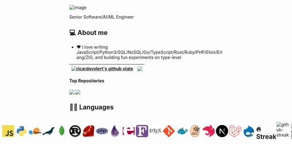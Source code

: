 ![image](https://media.giphy.com/media/i2rNOf3b7vJgk/source.gif)

Senior Software/AI/ML Engineer

## 💻 About me

- ❤️ I love writing JavaScript/Python3/SQL/NoSQL/Go/TypeScript/Rust/Ruby/PHP/Elixir/Erlang/ZIG, and building fun experiments on type-level

| <a href="https://github.com/ricardovolert/github-readme-stats"><img align="center" src="https://github-readme-stats.vercel.app/api?username=ricardovolert&show_icons=true&include_all_commits=true&theme=buefy&hide_border=true" alt="ricardovolert's github stats" /></a> | <a href="https://github.com/ricardovolert/github-readme-stats"><img align="center" src="https://github-readme-stats.vercel.app/api/top-langs/?username=ricardovolert&layout=compact&theme=buefy&hide_border=true" /></a> |
| ------------- | ------------- |

#### Top Repositories

<a href="https://github.com/ricardovolert/tina">
  <img align="center" src="https://github-readme-stats.vercel.app/api/pin/?username=ricardovolert&repo=tina&theme=buefy" />
</a>
<a href="https://github.com/ricardovolert/loki-animation">
  <img align="center" src="https://github-readme-stats.vercel.app/api/pin/?username=ricardovolert&repo=loki-animation&theme=buefy" />
</a>

<br />

## 👨‍💻 Languages

<div style="display: flex; align-items: center; justify-content: center;">
<img src="https://github.com/devicons/devicon/blob/master/icons/html5/html5-original.svg" alt="html5" width="40" height="40"/>&nbsp;
<img src="https://github.com/devicons/devicon/blob/master/icons/javascript/javascript-original.svg" alt="javascript" width="40" height="40"/>&nbsp;
<img src="https://github.com/devicons/devicon/blob/master/icons/python/python-original.svg" alt="python" width="40" height="40"/> &nbsp;
<img src="https://github.com/devicons/devicon/blob/master/icons/scikitlearn/scikitlearn-original.svg" alt="scikitlearn" width="40" height="40"/> &nbsp;
<img src="https://github.com/devicons/devicon/blob/master/icons/mariadb/mariadb-original.svg" alt="mariadb" width="40" height="40"/> &nbsp;
<img src="https://github.com/devicons/devicon/blob/master/icons/mongodb/mongodb-original.svg" alt="mongodb" width="40" height="40"/> &nbsp;
<img src="https://github.com/devicons/devicon/blob/master/icons/rust/rust-original.svg" alt="rust" width="40" height="40"/> &nbsp;
<img src="https://github.com/devicons/devicon/blob/master/icons/ruby/ruby-original.svg" alt="ruby" width="40" height="40"/> &nbsp;
<img src="https://github.com/devicons/devicon/blob/master/icons/php/php-original.svg" alt="php" width="40" height="40"/> &nbsp;
<img src="https://github.com/devicons/devicon/blob/master/icons/elixir/elixir-original.svg" alt="elixir" width="40" height="40"/> &nbsp;
<img src="https://github.com/devicons/devicon/blob/master/icons/erlang/erlang-original.svg" alt="erlang" width="40" height="40"/> &nbsp;
<img src="https://github.com/devicons/devicon/blob/master/icons/fortran/fortran-original.svg" alt="fortran" width="40" height="40"/> &nbsp;
<img src="https://github.com/devicons/devicon/blob/master/icons/latex/latex-original.svg" alt="latex" width="40" height="40"/> &nbsp;
<img src="https://github.com/devicons/devicon/blob/master/icons/git/git-original.svg" alt="git" width="40" height="40"/> &nbsp;
<img src="https://github.com/devicons/devicon/blob/master/icons/docker/docker-original.svg" alt="docker" width="40" height="40"/> &nbsp;
<img src="https://github.com/devicons/devicon/blob/master/icons/gcc/gcc-original.svg" alt="gcc" width="40" height="40"/> &nbsp;
<img src="https://github.com/devicons/devicon/blob/master/icons/nestjs/nestjs-original.svg" alt="nestjs" width="40" height="40"/> &nbsp;
<img src="https://github.com/devicons/devicon/blob/master/icons/nextjs/nextjs-original.svg" alt="nextjs" width="40" height="40"/> &nbsp;
<img src="https://github.com/devicons/devicon/blob/master/icons/laravel/laravel-original.svg" alt="laravel" width="40" height="40"/> &nbsp;
<img src="https://github.com/devicons/devicon/blob/master/icons/drupal/drupal-original.svg" alt="drupal" width="40" height="40"/> &nbsp;

  


## 🔥 Streak

<div style="display: flex; flex-wrap: wrap; gap: 10px; width: 100%; height: auto; margin-bottom: 10px;">
<img src="https://streak-stats.demolab.com?user=ricardovolert&theme=buefy" alt="github-streak" />
</div>


[![Good Music](https://img.youtube.com/vi/m5rUkqvCDVY/0.jpg)](https://www.youtube.com/watch?v=m5rUkqvCDVY)

